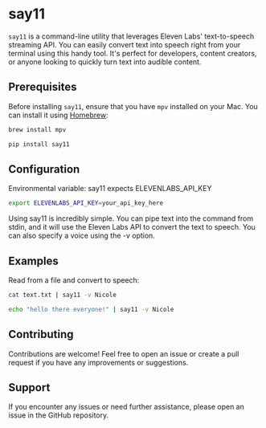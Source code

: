 # say11

`say11` is a command-line utility that leverages Eleven Labs' text-to-speech streaming API. You can easily convert text into speech right from your terminal using this handy tool. It's perfect for developers, content creators, or anyone looking to quickly turn text into audible content.

## Prerequisites

Before installing `say11`, ensure that you have `mpv` installed on your Mac. You can install it using [Homebrew](https://brew.sh/):

```sh
brew install mpv
```

```sh
pip install say11
```
## Configuration

Environmental variable: say11 expects ELEVENLABS_API_KEY 

```sh
export ELEVENLABS_API_KEY=your_api_key_here
```

Using say11 is incredibly simple. You can pipe text into the command from stdin, and it will use the Eleven Labs API to convert the text to speech. You can also specify a voice using the -v option.

## Examples

Read from a file and convert to speech:

```sh
cat text.txt | say11 -v Nicole 
```

```sh
echo "hello there everyone!" | say11 -v Nicole 
```

## Contributing

Contributions are welcome! Feel free to open an issue or create a pull request if you have any improvements or suggestions.

## Support
If you encounter any issues or need further assistance, please open an issue in the GitHub repository.
